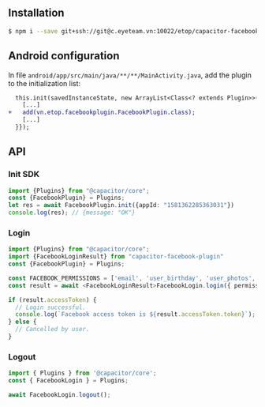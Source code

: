 ## Installation

```bash
$ npm i --save git+ssh://git@c.eyeteam.vn:10022/etop/capacitor-facebook-plugin.git
```

## Android configuration

In file `android/app/src/main/java/**/**/MainActivity.java`, add the plugin to the initialization list:

```diff
  this.init(savedInstanceState, new ArrayList<Class<? extends Plugin>>() {{
    [...]
+   add(vn.etop.facebookplugin.FacebookPlugin.class);
    [...]
  }});
```

## API

### Init SDK
```ts
import {Plugins} from "@capacitor/core";
const {FacebookPlugin} = Plugins;
let res = await FacebookPlugin.init({appId: "1581362285363031"})
console.log(res); // {message: "OK"}
```

### Login

```ts
import {Plugins} from "@capacitor/core";
import {FacebookLoginResult} from "capacitor-facebook-plugin"
const {FacebookPlugin} = Plugins;

const FACEBOOK_PERMISSIONS = ['email', 'user_birthday', 'user_photos', 'user_gender'];
const result = await <FacebookLoginResult>FacebookLogin.login({ permissions: FACEBOOK_PERMISSIONS });

if (result.accessToken) {
  // Login successful.
  console.log(`Facebook access token is ${result.accessToken.token}`);
} else {
  // Cancelled by user.
}
```

### Logout

```ts
import { Plugins } from '@capacitor/core';
const { FacebookLogin } = Plugins;

await FacebookLogin.logout();
```